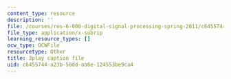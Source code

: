 ```yaml
---
content_type: resource
description: ''
file: /courses/res-6-008-digital-signal-processing-spring-2011/c6455744a23b50ddaa6e124553be9ca4_ZbYAZLQHXSg.vtt
file_type: application/x-subrip
learning_resource_types: []
ocw_type: OCWFile
resourcetype: Other
title: 3play caption file
uid: c6455744-a23b-50dd-aa6e-124553be9ca4
---
```

